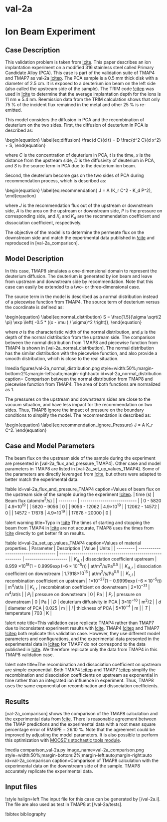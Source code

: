 # val-2a

# Ion Beam Experiment

## Case Description

This validation problem is taken from [!cite](anderl1985tritium). This paper describes an ion implantation experiment on a modified 316 stainless steel called Primary Candidate Alloy (PCA). This case is part of the validation suite of TMAP4 and TMAP7 as val-2a [!citep](longhurst1992verification,ambrosek2008verification). The PCA sample is a 0.5 mm thick disk with a diameter of 2.5 cm. It is exposed to a deuterium ion beam on the left side (also called the upstream side of the sample). The TRIM code [!citep](biersack1982stopping) was used in [!cite](longhurst1992verification,ambrosek2008verification) to determine that the average implantation depth for the ions is 11 nm $\pm$ 5.4 nm. Reemission data from the TRIM calculation shows that only 75 % of the incident flux remained in the metal and other 25 % is re-emitted.

This model considers the diffusion in PCA and the recombination of deuterium on the two sides. First, the diffusion of deuterium in PCA is described as:

\begin{equation} \label{eq:diffusion}
\frac{d C}{d t} = D \frac{d^2 C}{d x^2} + S,
\end{equation}

where $C$ is the concentration of deuterium in PCA, $t$ is the time, $x$ is the distance from the upstream side, $D$ is the diffusivity of deuterium in PCA, and $S$ is the source term in PCA due to the deuterium ion beam.

Second, the deuterium become gas on the two sides of PCA during recommendation process, which is described as:

\begin{equation} \label{eq:recommendation}
J = A (K_r C^2 - K_d P^2),
\end{equation}

where $J$ is the recommendation flux out of the upstream or downstream side, $A$ is the area on the upstream or downstream side, $P$ is the pressure on corresponding side, and $K_r$ and $K_d$ are the recommendation coefficient and dissociation coefficient, respectively.

The objective of the model is to determine the permeate flux on the downstream side and match the experimental data published in [!cite](anderl1985tritium) and reproduced in [val-2a_comparison].

## Model Description

In this case, TMAP8 simulates a one-dimensional domain to represent the deuterium diffusion. The deuterium is generated by ion beam and leave from upstream and downstream side by recommendation. Note that this case can easily be extended to a two- or three-dimensional case.

The source term in the model is described as a normal distribution instead of a piecewise function from TMAP4. The source term of deuterium versus the coordinate is defined as:

\begin{equation} \label{eq:normal_distribution}
S = \frac{1.5}{\sigma \sqrt(2 \pi) \exp \left( -0.5 * ((x - \mu ) / \sigma)^2 \right)},
\end{equation}

where $\sigma$ is the characteristic width of the normal distribution, and $\mu$ is the depth of the normal distribution from the upstream side. The comparison between the normal distribution from TMAP8 and piecewise function from TMAP4 is shown in [val-2a_normal_distribution]. The normal distribution has the similar distribution with the piecewise function, and also provide a smooth distribution, which is close to the real situation.

!media figures/val-2a_normal_distribution.png
       style=width:50%;margin-bottom:2%;margin-left:auto;margin-right:auto
       id=val-2a_normal_distribution
       caption= Comparison between the normal distribution from TMAP8 and piecewise function from TMAP4. The area of both functions are normalized as 1.

The pressures on the upstream and downstream sides are close to the vacuum situation, and have less impact for the recommendation on two sides. Thus, TMAP8 ignore the impact of pressure on the boundary conditions to simplify the model. The recommendation is described as:

\begin{equation} \label{eq:recommendation_ignore_Pressure}
J = A K_r C^2.
\end{equation}

## Case and Model Parameters

The beam flux on the upstream side of the sample during the experiment are presented in [val-2a_flux_and_pressure_TMAP4]. Other case and model parameters in TMAP8 are listed in [val-2a_set_up_values_TMAP4]. Some of the parameters are directly leveraged from [!cite](anderl1985tritium,longhurst1992verification,ambrosek2008verification), but others were adapted to better match the experimental data.

!table id=val-2a_flux_and_pressure_TMAP4 caption=Values of beam flux on the upstream side of the sample during the experiment [!citep](longhurst1992verification).
| time (s)      | Beam flux (atom/m$^2$/s)     |
| ---------     | ---------------------------- |
| 0 - 5820      | 4.9$\times 10^{19}$          |
| 5820 - 9056   | 0                            |
| 9056 - 12062  | 4.9$\times 10^{19}$          |
| 12062 - 14572 | 0                            |
| 14572 - 17678 | 4.9$\times 10^{19}$          |
| 17678 - 20000 | 0                            |

!alert warning title=Typo in [!cite](longhurst1992verification)
The times of starting and stopping the beam from TMAP4 in [!cite](longhurst1992verification) are not accurate, TMAP8 uses the times from [!cite](anderl1985tritium) directly to get better fit on results.

!table id=val-2a_set_up_values_TMAP4 caption=Values of material properties.
| Parameter | Description                          | Value                                                       | Units                 |
| --------- | ------------------------------------ | ----------------------------------------------------------- | --------------------- |
| $K_{d,l}$ | dissociation coefficient upstream       | 8.959 $\times 10^{18} (1-0.9999 \exp(-6 \times 10^{-5} t))$ | at/m$^2$/s/Pa$^{0.5}$ |
| $K_{d,r}$ | dissociation coefficient on downstream  | 1.7918$\times 10^{15}$                                      | at/m$^2$/s/Pa$^{0.5}$ |
| $K_{r,l}$ | recombination coefficient on upstream   | 1$\times 10^{-27} (1-0.9999 \exp(-6 \times 10^{-5} t))$     | m$^4$/at/s            |
| $K_{r,r}$ | recombination coefficient on downstream | 2$\times 10^{-31}$                                          | m$^4$/at/s            |
| $P_{l}$   | pressure on downstream               | 0                                                           | Pa                    |
| $P_{r}$   | pressure on downstream               | 0                                                           | Pa                    |
| $D$       | deuterium diffusivity in PCA         | 3$\times 10^{-10}$                                          | m$^2$/2               |
| $d$       | diameter of PCA                      | 0.025                                                       | m                     |
| $l$       | thickness of PCA                     | 5$\times 10^{-4}$                                           | m                     |
| $T$       | temperature                          | 703                                                         | K                     |


!alert note title=This validation case replicate TMAP4 rather than TMAP7 due to inconsistent experiment results with [!cite](anderl1985tritium).
TMAP4 [!citep](longhurst1992verification) and TMAP7 [!citep](ambrosek2008verification) both replicate this validation case. However, they use different model parameters and configurations, and the experimental data presented in the experimental data in [!citep](ambrosek2008verification) for TMAP7 do not correspond to the data published in [!cite](anderl1985tritium). We therefore replicate only the data from TMAP4 in this TMAP8 validation case.

!alert note title=The recombination and dissociation coefficient on upstream are simple exponential.
Both TMAP4 [!citep](longhurst1992verification) and TMAP7 [!citep](ambrosek2008verification) simplify the recombination and dissociation coefficients on upstream as exponential in time rather than an integrated ion influence in experiment. Thus, TMAP8 uses the same exponential on recombination and dissociation coefficients.

## Results

[val-2a_comparison] shows the comparison of the TMAP8 calculation and the experimental data from [!cite](anderl1985tritium). There is reasonable agreement between the TMAP predictions and the experimental data with a root mean square percentage error of RMSPE = 26.10 %. Note that the agreement could be improved by adjusting the model parameters. It is also possible to perform this optimization with [MOOSE's stochastic tools module](https://mooseframework.inl.gov/modules/stochastic_tools/index.html).

!media comparison_val-2a.py
       image_name=val-2a_comparison.png
       style=width:50%;margin-bottom:2%;margin-left:auto;margin-right:auto
       id=val-2a_comparison
       caption=Comparison of TMAP8 calculation with the experimental data on the downstream side of the sample. TMAP8 accurately replicate the experimental data.

## Input files

!style halign=left
The input file for this case can be generated by [/val-2a.i]. The file are also used as test in TMAP8 at [/val-2a/tests].

!bibtex bibliography
